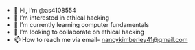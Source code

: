 - 👋 Hi, I’m @as4108554
- 👀 I’m interested in ethical hacking 
- 🌱 I’m currently learning computer fundamentals 
- 💞️ I’m looking to collaborate on ethical hacking 
- 📫 How to reach me via email- nancykimberley41@gmail.com

<!---
as4108554/as4108554 is a ✨ special ✨ repository because its `README.md` (this file) appears on your GitHub profile.
You can click the Preview link to take a look at your changes.
--->
